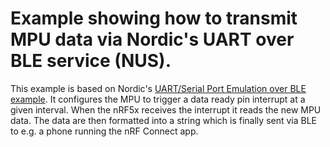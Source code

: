 # Example showing how to transmit MPU data via Nordic's UART over BLE service (NUS).
This example is based on Nordic's [UART/Serial Port Emulation over BLE example](http://infocenter.nordicsemi.com/topic/com.nordic.infocenter.sdk5.v11.0.0/ble_sdk_app_nus_eval.html?cp=4_0_1_4_2_2_18). It configures the MPU to trigger a data ready pin interrupt at a given interval. When the nRF5x receives the interrupt it reads the new MPU data. The data are then formatted into a string which is finally sent via BLE to e.g. a phone running the nRF Connect app.